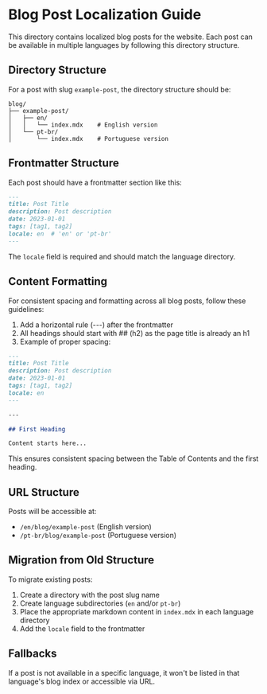 # Blog Post Localization Guide

This directory contains localized blog posts for the website. Each post can be available in multiple languages by following this directory structure.

## Directory Structure

For a post with slug `example-post`, the directory structure should be:

```
blog/
├── example-post/
│   ├── en/
│   │   └── index.mdx    # English version
│   └── pt-br/
│       └── index.mdx    # Portuguese version
```

## Frontmatter Structure

Each post should have a frontmatter section like this:

```markdown
---
title: Post Title
description: Post description
date: 2023-01-01
tags: [tag1, tag2]
locale: en  # 'en' or 'pt-br'
---
```

The `locale` field is required and should match the language directory.

## Content Formatting

For consistent spacing and formatting across all blog posts, follow these guidelines:

1. Add a horizontal rule (---) after the frontmatter
2. All headings should start with ## (h2) as the page title is already an h1
3. Example of proper spacing:

```markdown
---
title: Post Title
description: Post description
date: 2023-01-01
tags: [tag1, tag2]
locale: en
---

---

## First Heading

Content starts here...
```

This ensures consistent spacing between the Table of Contents and the first heading.

## URL Structure

Posts will be accessible at:
- `/en/blog/example-post` (English version)
- `/pt-br/blog/example-post` (Portuguese version)

## Migration from Old Structure

To migrate existing posts:

1. Create a directory with the post slug name
2. Create language subdirectories (`en` and/or `pt-br`)
3. Place the appropriate markdown content in `index.mdx` in each language directory
4. Add the `locale` field to the frontmatter

## Fallbacks

If a post is not available in a specific language, it won't be listed in that language's blog index or accessible via URL. 